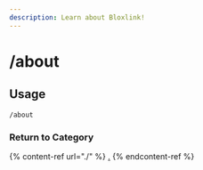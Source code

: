 ```yaml
---
description: Learn about Bloxlink!
---
```


# /about

## Usage

```
/about
```

### Return to Category

{% content-ref url="./" %}
[.](./)
{% endcontent-ref %}
